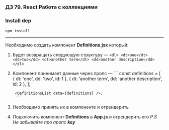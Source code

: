 ### ДЗ 79. React Работа с коллекциями

### Install dep

`npm install`

<hr>

Необходимо создать компонент **Definitions.jsx** который:

1. Будет возвращать следующую структуру — 
        ```
        <dl>
            <dt>one</dt>
            <dd>two</dd>
            <dt>another term</dt>
            <dd>another description</dd>
        </dl>
        ```
2. Компонент принимает данные через пропс — 
        ```
        const definitions = [
            { dt: 'one', dd: 'two', id: 1 },
            { dt: 'another term', dd: 'another description', id: 2 },
        ];

        <DefinitionsList data={definitions} />;
        ```
3. Необходимо принять их в компоненте и отрендерить
4. Подключить компонент **Definitions** в **App.js** и отрендерить его
*P.S Не забывайте про пропс **key***
